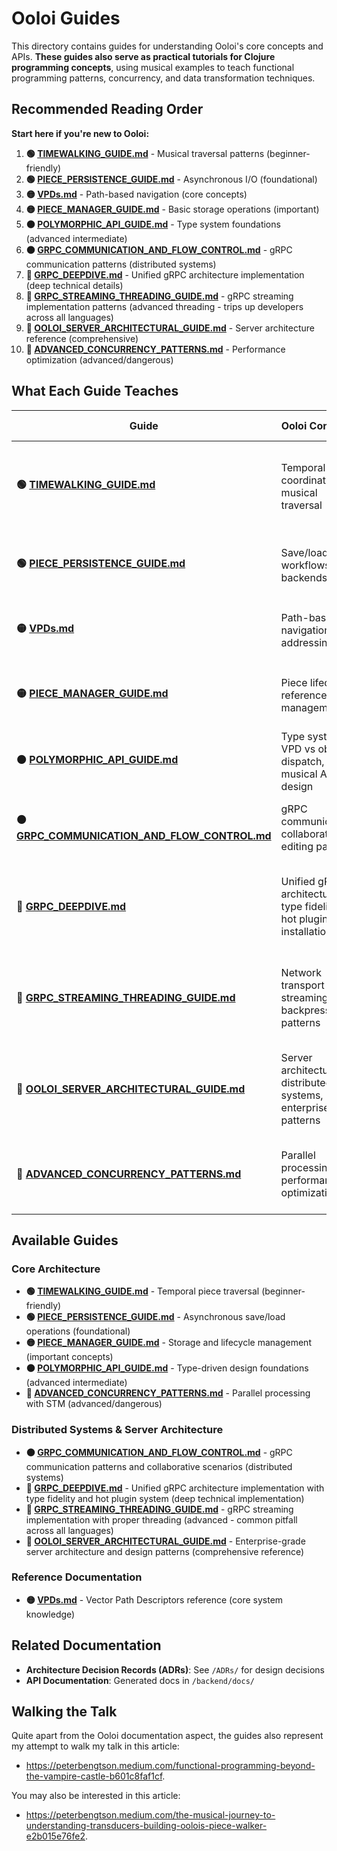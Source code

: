 # Ooloi Guides

This directory contains guides for understanding Ooloi's core concepts and APIs. **These guides also serve as practical tutorials for Clojure programming concepts**, using musical examples to teach functional programming patterns, concurrency, and data transformation techniques.

## Recommended Reading Order

**Start here if you're new to Ooloi:**

1. **🟢 [TIMEWALKING_GUIDE.md](TIMEWALKING_GUIDE.md)** - Musical traversal patterns (beginner-friendly)
2. **🟢 [PIECE_PERSISTENCE_GUIDE.md](PIECE_PERSISTENCE_GUIDE.md)** - Asynchronous I/O (foundational)
3. **🟡 [VPDs.md](VPDs.md)** - Path-based navigation (core concepts)
4. **🟡 [PIECE_MANAGER_GUIDE.md](PIECE_MANAGER_GUIDE.md)** - Basic storage operations (important)
5. **🟠 [POLYMORPHIC_API_GUIDE.md](POLYMORPHIC_API_GUIDE.md)** - Type system foundations (advanced intermediate)
6. **🟠 [GRPC_COMMUNICATION_AND_FLOW_CONTROL.md](GRPC_COMMUNICATION_AND_FLOW_CONTROL.md)** - gRPC communication patterns (distributed systems)
7. **🔴 [GRPC_DEEPDIVE.md](GRPC_DEEPDIVE.md)** - Unified gRPC architecture implementation (deep technical details)
8. **🔴 [GRPC_STREAMING_THREADING_GUIDE.md](GRPC_STREAMING_THREADING_GUIDE.md)** - gRPC streaming implementation patterns (advanced threading - trips up developers across all languages)
9. **🔵 [OOLOI_SERVER_ARCHITECTURAL_GUIDE.md](OOLOI_SERVER_ARCHITECTURAL_GUIDE.md)** - Server architecture reference (comprehensive)
10. **🔴 [ADVANCED_CONCURRENCY_PATTERNS.md](ADVANCED_CONCURRENCY_PATTERNS.md)** - Performance optimization (advanced/dangerous)

## What Each Guide Teaches

| Guide | Ooloi Concepts | Clojure Concepts |
|-------|----------------|------------------|
| **🟢 [TIMEWALKING_GUIDE.md](TIMEWALKING_GUIDE.md)** | Temporal coordination, musical traversal | Transducers, lazy sequences, functional composition, threading macros |
| **🟢 [PIECE_PERSISTENCE_GUIDE.md](PIECE_PERSISTENCE_GUIDE.md)** | Save/load workflows, I/O backends | Agents, asynchronous operations, error handling patterns |
| **🟡 [VPDs.md](VPDs.md)** | Path-based navigation, addressing | Vector operations, `get-in`/`update-in` patterns |
| **🟡 [PIECE_MANAGER_GUIDE.md](PIECE_MANAGER_GUIDE.md)** | Piece lifecycle, reference management | STM (refs, dosync), concurrent state management |
| **🟠 [POLYMORPHIC_API_GUIDE.md](POLYMORPHIC_API_GUIDE.md)** | Type system, VPD vs object dispatch, musical API design | Multimethods, hierarchies, polymorphic dispatch, `derive`/`isa?` |
| **🟠 [GRPC_COMMUNICATION_AND_FLOW_CONTROL.md](GRPC_COMMUNICATION_AND_FLOW_CONTROL.md)** | gRPC communication, collaborative editing patterns | Network programming, distributed state, async operations |
| **🔴 [GRPC_DEEPDIVE.md](GRPC_DEEPDIVE.md)** | Unified gRPC architecture, type fidelity, hot plugin installation | Protocol buffer design, type conversion, dynamic method resolution |
| **🔴 [GRPC_STREAMING_THREADING_GUIDE.md](GRPC_STREAMING_THREADING_GUIDE.md)** | Network transport streaming, backpressure patterns | gRPC threading constraints, HTTP/2 flow control, context propagation |
| **🔵 [OOLOI_SERVER_ARCHITECTURAL_GUIDE.md](OOLOI_SERVER_ARCHITECTURAL_GUIDE.md)** | Server architecture, distributed systems, enterprise patterns | STM-gRPC integration, concurrent state management, functional architecture |
| **🔴 [ADVANCED_CONCURRENCY_PATTERNS.md](ADVANCED_CONCURRENCY_PATTERNS.md)** | Parallel processing, performance optimization | STM coordination, parallel algorithms, performance tuning |

## Available Guides

### Core Architecture
- **🟢 [TIMEWALKING_GUIDE.md](TIMEWALKING_GUIDE.md)** - Temporal piece traversal (beginner-friendly)
- **🟢 [PIECE_PERSISTENCE_GUIDE.md](PIECE_PERSISTENCE_GUIDE.md)** - Asynchronous save/load operations (foundational)
- **🟡 [PIECE_MANAGER_GUIDE.md](PIECE_MANAGER_GUIDE.md)** - Storage and lifecycle management (important concepts)
- **🟠 [POLYMORPHIC_API_GUIDE.md](POLYMORPHIC_API_GUIDE.md)** - Type-driven design foundations (advanced intermediate)
- **🔴 [ADVANCED_CONCURRENCY_PATTERNS.md](ADVANCED_CONCURRENCY_PATTERNS.md)** - Parallel processing with STM (advanced/dangerous)

### Distributed Systems & Server Architecture
- **🟠 [GRPC_COMMUNICATION_AND_FLOW_CONTROL.md](GRPC_COMMUNICATION_AND_FLOW_CONTROL.md)** - gRPC communication patterns and collaborative scenarios (distributed systems)
- **🔴 [GRPC_DEEPDIVE.md](GRPC_DEEPDIVE.md)** - Unified gRPC architecture implementation with type fidelity and hot plugin system (deep technical implementation)
- **🔴 [GRPC_STREAMING_THREADING_GUIDE.md](GRPC_STREAMING_THREADING_GUIDE.md)** - gRPC streaming implementation with proper threading (advanced - common pitfall across all languages)
- **🔵 [OOLOI_SERVER_ARCHITECTURAL_GUIDE.md](OOLOI_SERVER_ARCHITECTURAL_GUIDE.md)** - Enterprise-grade server architecture and design patterns (comprehensive reference)

### Reference Documentation
- **🟡 [VPDs.md](VPDs.md)** - Vector Path Descriptors reference (core system knowledge)

## Related Documentation

- **Architecture Decision Records (ADRs)**: See `/ADRs/` for design decisions
- **API Documentation**: Generated docs in `/backend/docs/`

## Walking the Talk

Quite apart from the Ooloi documentation aspect, the guides also represent my attempt to walk my talk
in this article: 

- https://peterbengtson.medium.com/functional-programming-beyond-the-vampire-castle-b601c8faf1cf. 

You may also be interested in this article: 

- https://peterbengtson.medium.com/the-musical-journey-to-understanding-transducers-building-oolois-piece-walker-e2b015e76fe2.
